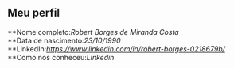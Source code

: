 Meu perfil
-------

**Nome completo:*Robert Borges de Miranda Costa*   
**Data de nascimento:*23/10/1990*
**LinkedIn:*https://www.linkedin.com/in/robert-borges-0218679b/*    
**Como nos conheceu:*Linkedin*   